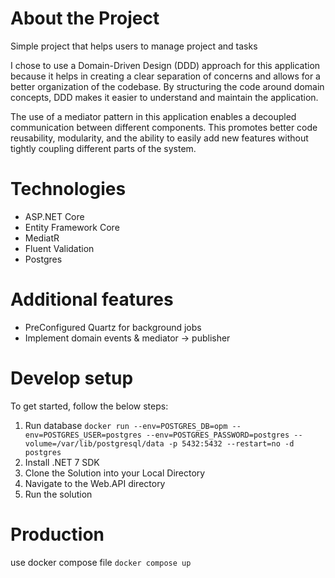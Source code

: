 # About the Project

Simple project that helps users to manage project and tasks 

I chose to use a Domain-Driven Design (DDD) approach for this application because it helps in creating a clear separation of concerns and allows for a better organization of the codebase. By structuring the code around domain concepts, DDD makes it easier to understand and maintain the application.

The use of a mediator pattern in this application enables a decoupled communication between different components. This promotes better code reusability, modularity, and the ability to easily add new features without tightly coupling different parts of the system.
# Technologies

- ASP.NET Core
- Entity Framework Core
- MediatR
- Fluent Validation
- Postgres

# Additional features

- PreConfigured Quartz for background jobs
- Implement domain events & mediator -> publisher

# Develop setup
To get started, follow the below steps:

1. Run database ```docker run --env=POSTGRES_DB=opm --env=POSTGRES_USER=postgres --env=POSTGRES_PASSWORD=postgres --volume=/var/lib/postgresql/data -p 5432:5432 --restart=no -d postgres```
2. Install .NET 7 SDK
3. Clone the Solution into your Local Directory
4. Navigate to the Web.API directory
5. Run the solution

# Production

use docker compose file
```docker compose up```

